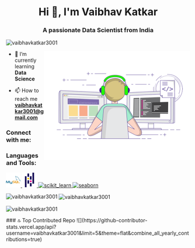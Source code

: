 <h1 align="center">Hi 👋, I'm Vaibhav Katkar</h1>
<h3 align="center">A passionate Data Scientist from India</h3>

<p align="left"> <img src="https://komarev.com/ghpvc/?username=vaibhavkatkar3001&label=Profile%20views&color=0e75b6&style=flat" alt="vaibhavkatkar3001" /> </p>
<img align="right" alt="Coding" width="400" src="https://raw.githubusercontent.com/devSouvik/devSouvik/master/gif3.gif">

- 🌱 I’m currently learning **Data Science**

- 📫 How to reach me **vaibhavkatkar3001@gmail.com**

<h3 align="left">Connect with me:</h3>
<p align="left">
</p>

<h3 align="left">Languages and Tools:</h3>
<p align="left"> <a href="https://www.mysql.com/" target="_blank" rel="noreferrer"> <img src="https://raw.githubusercontent.com/devicons/devicon/master/icons/mysql/mysql-original-wordmark.svg" alt="mysql" width="40" height="40"/> </a> <a href="https://pandas.pydata.org/" target="_blank" rel="noreferrer"> <img src="https://raw.githubusercontent.com/devicons/devicon/2ae2a900d2f041da66e950e4d48052658d850630/icons/pandas/pandas-original.svg" alt="pandas" width="40" height="40"/> </a> <a href="https://scikit-learn.org/" target="_blank" rel="noreferrer"> <img src="https://upload.wikimedia.org/wikipedia/commons/0/05/Scikit_learn_logo_small.svg" alt="scikit_learn" width="40" height="40"/> </a> <a href="https://seaborn.pydata.org/" target="_blank" rel="noreferrer"> <img src="https://seaborn.pydata.org/_images/logo-mark-lightbg.svg" alt="seaborn" width="40" height="40"/> </a> </p>

<p><img align="left" src="https://github-readme-stats.vercel.app/api/top-langs?username=vaibhavkatkar3001&show_icons=true&locale=en&layout=compact" alt="vaibhavkatkar3001" /></p>

<p>&nbsp;<img align="center" src="https://github-readme-stats.vercel.app/api?username=vaibhavkatkar3001&show_icons=true&locale=en" alt="vaibhavkatkar3001" /></p>

<p><img align="center" src="https://github-readme-streak-stats.herokuapp.com/?user=vaibhavkatkar3001&" alt="vaibhavkatkar3001" /></p>
### 🔝 Top Contributed Repo
![](https://github-contributor-stats.vercel.app/api?username=vaibhavkatkar3001&limit=5&theme=flat&combine_all_yearly_contributions=true)

